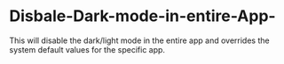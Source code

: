 # Disbale-Dark-mode-in-entire-App-
This will disable the dark/light mode in the entire app and overrides the system default values for the specific app.
